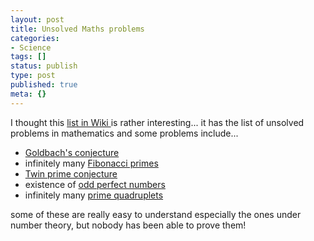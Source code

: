 ```yaml
---
layout: post
title: Unsolved Maths problems
categories:
- Science
tags: []
status: publish
type: post
published: true
meta: {}
---
```

I thought this [list in Wiki ](http://en.wikipedia.org/wiki/Unsolved_problems_in_mathematics)is rather interesting... it has the list of unsolved problems in mathematics and some problems include...

- [Goldbach's conjecture](http://en.wikipedia.org/wiki/Goldbach%27s_conjecture "Goldbach's conjecture")
- infinitely many [Fibonacci primes](http://en.wikipedia.org/wiki/Fibonacci_prime "Fibonacci prime")
- [Twin prime conjecture](http://en.wikipedia.org/wiki/Twin_prime_conjecture "Twin prime conjecture")
- existence of [odd perfect numbers](http://en.wikipedia.org/wiki/Perfect_number#Odd_perfect_numbers "Perfect number")
- infinitely many [prime quadruplets](http://en.wikipedia.org/wiki/Prime_quadruplet "Prime quadruplet")

some of these are really easy to understand especially the ones under number theory, but nobody has been able to prove them!
